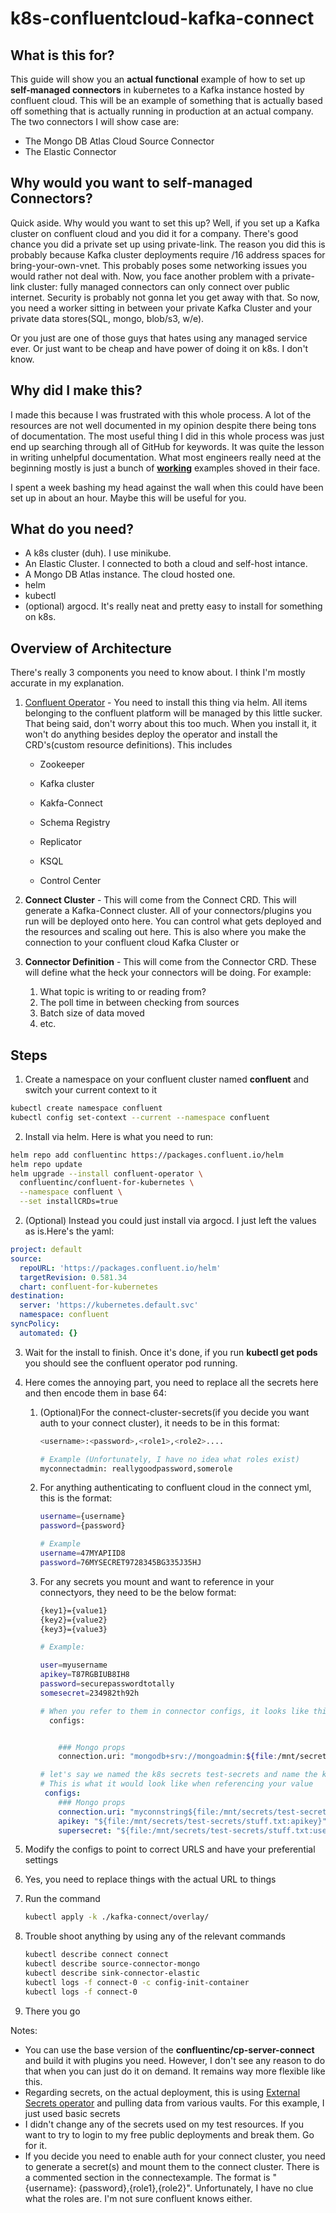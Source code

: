 # k8s-confluentcloud-kafka-connect

## What is this for?

This guide will show you an **actual functional** example of how to set up **self-managed connectors** in kubernetes to a Kafka instance hosted by confluent cloud. This will be an example of something that is actually based off something that is actually running in production at an actual company. The two connectors I will show case are:

- The Mongo DB Atlas Cloud Source Connector
- The Elastic Connector

## Why would you want to self-managed Connectors?

Quick aside. Why would you want to set this up? Well, if you set up a Kafka cluster on confluent cloud and you did it for a company. There's good chance you did a private set up using private-link. The reason you did this is probably because Kafka cluster deployments require /16 address spaces for bring-your-own-vnet. This probably poses some networking issues you would rather not deal with. Now, you face another problem with a private-link cluster: fully managed connectors can only connect over public internet. Security is probably not gonna let you get away with that. So now, you need a worker sitting in between your private Kafka Cluster and your private data stores(SQL, mongo, blob/s3, w/e).

Or you just are one of those guys that hates using any managed service ever. Or just want to be cheap and have power of doing it on k8s. I don't know.

## Why did I make this?

I made this because I was frustrated with this whole process. A lot of the resources are not well documented in my opinion despite there being tons of documentation. The most useful thing I did in this whole process was just end up searching through all of GitHub for keywords. It was quite the lesson in writing unhelpful documentation. What most engineers really need at the beginning mostly is just a bunch of **<u>working</u>** examples shoved in their face.

I spent a week bashing my head against the wall when this could have been set up in about an hour. Maybe this will be useful for you.

## What do you need?

- A k8s cluster (duh). I use minikube.
- An Elastic Cluster. I connected to both a cloud and self-host intance.
- A Mongo DB Atlas instance. The cloud hosted one.
- helm
- kubectl
- (optional) argocd. It's really neat and pretty easy to install for something on k8s.

## Overview of Architecture

There's really 3 components you need to know about. I think I'm mostly accurate in my explanation.

1. [Confluent Operator](https://docs.confluent.io/5.5.1/installation/operator/index.html) - You need to install this thing via helm. All items belonging to the confluent platform will be managed by this little sucker. That being said, don't worry about this too much. When you install it, it won't do anything besides deploy the operator and install the CRD's(custom resource definitions). This includes

   - Zookeeper

   - Kafka cluster

   - Kakfa-Connect

   - Schema Registry

   - Replicator

   - KSQL

   - Control Center

2. **Connect Cluster** - This will come from the Connect CRD. This will generate a Kafka-Connect cluster. All of your connectors/plugins you run will be deployed onto here. You can control what gets deployed and the resources and scaling out here. This is also where you make the connection to your confluent cloud Kafka Cluster or 
3. **Connector Definition** - This will come from the Connector CRD. These will define what the heck your connectors will be doing. For example:
   1. What topic is writing to or reading from?
   2. The poll time in between checking from sources
   3. Batch size of data moved
   4. etc.

## Steps

1. Create a namespace on your confluent cluster named **confluent** and switch your current context to it

```bash
kubectl create namespace confluent
kubectl config set-context --current --namespace confluent
```

2. Install via helm. Here is what you need to run:

```bash
helm repo add confluentinc https://packages.confluent.io/helm
helm repo update
helm upgrade --install confluent-operator \
  confluentinc/confluent-for-kubernetes \
  --namespace confluent \
  --set installCRDs=true
```

2. (Optional) Instead you could just install via argocd. I just left the values as is.Here's the yaml:

```yaml
project: default
source:
  repoURL: 'https://packages.confluent.io/helm'
  targetRevision: 0.581.34
  chart: confluent-for-kubernetes
destination:
  server: 'https://kubernetes.default.svc'
  namespace: confluent
syncPolicy:
  automated: {}
```

3. Wait for the install to finish. Once it's done, if you run **kubectl get pods** you should see the confluent operator pod running.

4. Here comes the annoying part, you need to replace all the secrets here and then encode them in base 64:

   1. (Optional)For the connect-cluster-secrets(if you decide you want auth to your connect cluster), it needs to be in this format:

      ```bash
      <username>:<password>,<role1>,<role2>....
      
      # Example (Unfortunately, I have no idea what roles exist)
      myconnectadmin: reallygoodpassword,somerole
      ```

   2. For anything authenticating to confluent cloud in the connect yml, this is the format:

      ```bash
      username={username}
      password={password}
      
      # Example 
      username=47MYAPIID8
      password=76MYSECRET9728345BG335J35HJ
      ```

   3. For any secrets you mount and want to reference in your connectyors, they need to be the below format:

      ```bash
      {key1}={value1}
      {key2}={value2}
      {key3}={value3}
      
      # Example:
      
      user=myusername
      apikey=T87RGBIUB8IH8
      password=securepasswordtotally
      somesecret=234982th92h
      
      # When you refer to them in connector configs, it looks like this:
        configs:
      
      
          ### Mongo props
          connection.uri: "mongodb+srv://mongoadmin:${file:/mnt/secrets/mongo-secrets/credentials.txt:password}"
      ```

      ```yaml
      # let's say we named the k8s secrets test-secrets and name the key stuff.txt
      # This is what it would look like when referencing your value
       configs:
          ### Mongo props
          connection.uri: "myconnstring${file:/mnt/secrets/test-secrets/stuff.txt:password}"
          apikey: "${file:/mnt/secrets/test-secrets/stuff.txt:apikey}"
          supersecret: "${file:/mnt/secrets/test-secrets/stuff.txt:user}:${file:/mnt/secrets/test-secrets/stuff.txt:somesecret}"
      ```

5.  Modify the configs to point to correct URLS and have your preferential settings

   1. Yes, you need to replace things with the actual URL to things

6. Run the command

   ```bash
   kubectl apply -k ./kafka-connect/overlay/
   ```

7. Trouble shoot anything by using any of the relevant commands

   ```bash
   kubectl describe connect connect
   kubectl describe source-connector-mongo
   kubectl describe sink-connector-elastic
   kubectl logs -f connect-0 -c config-init-container
   kubectl logs -f connect-0
   ```

8. There you go

Notes:

- You can use the base version of the **confluentinc/cp-server-connect** and build it with plugins you need. However, I don't see any reason to do that when you can just do it on demand. It remains way more flexible like this.
- Regarding secrets, on the actual deployment, this is using [External Secrets operator](https://external-secrets.io/v0.7.2/) and pulling data from various vaults. For this example, I just used basic secrets
- I didn't change any of the secrets used on my test resources. If you want to try to login to my free public deployments and break them. Go for it.
- If you decide you need to enable auth for your connect cluster, you need to generate a secret(s) and mount them to the connect cluster. There is a commented section in the connectexample. The format is "{username}: {password},{role1},{role2}". Unfortunately, I have no clue what the roles are. I'm not sure confluent knows either.

